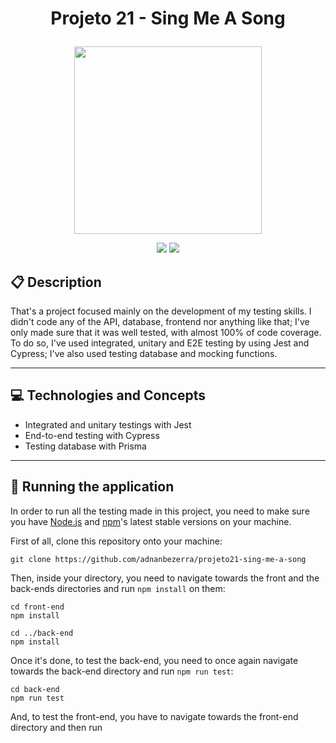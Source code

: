 # <p align = "center"> Projeto 21 - Sing Me A Song </p>

<p align="center">
   <img src="https://notion-emojis.s3-us-west-2.amazonaws.com/prod/svg-twitter/1f399-fe0f.svg" width="300px"/>
</p>

<p align = "center">
   <img src="https://img.shields.io/badge/author-adnanbezerra-4dae71?style=flat-square" />
   <img src="https://img.shields.io/github/languages/count/adnanbezerra/projeto21-sing-me-a-song?color=4dae71&style=flat-square" />
</p>


##  :clipboard: Description

That's a project focused mainly on the development of my testing skills. I didn't code any of the API, database, frontend nor anything like that; I've only made sure that it was well tested, with almost 100% of code coverage. To do so, I've used integrated, unitary and E2E testing by using Jest and Cypress; I've also used testing database and mocking functions.

***

## :computer:	 Technologies and Concepts

- Integrated and unitary testings with Jest
- End-to-end testing with Cypress
- Testing database with Prisma

***

## 🏁 Running the application

In order to run all the testing made in this project, you need to make sure you have [Node.js](https://nodejs.org/en/download/) and [npm](https://www.npmjs.com/)'s latest stable versions on your machine.

First of all, clone this repository onto your machine:

```
git clone https://github.com/adnanbezerra/projeto21-sing-me-a-song
```

Then, inside your directory, you need to navigate towards the front and the back-ends directories and run `npm install` on them:

```
cd front-end
npm install
```

```
cd ../back-end
npm install
```

Once it's done, to test the back-end, you need to once again navigate towards the back-end directory and run `npm run test`:

```
cd back-end
npm run test
```

And, to test the front-end, you have to navigate towards the front-end directory and then run